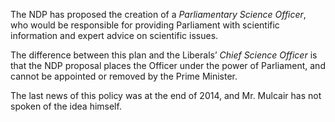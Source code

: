 The NDP has proposed the creation of a _Parliamentary Science Officer_, who would be responsible for providing Parliament with scientific information and expert advice on scientific issues. 

The difference between this plan and the Liberals’ _Chief Science Officer_ is that the NDP proposal places the Officer under the power of Parliament, and cannot be appointed or removed by the Prime Minister.

The last news of this policy was at the end of 2014, and Mr. Mulcair has not spoken of the idea himself.